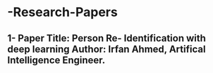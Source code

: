 # -Research-Papers
## 1- Paper Title: Person Re- Identification with deep learning Author: Irfan Ahmed, Artifical Intelligence Engineer.
